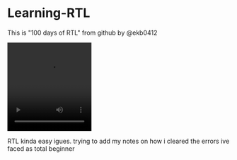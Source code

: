# Learning-RTL
This is "100 days of RTL" from github by @ekb0412




<video src="https://github.com/user-attachments/assets/feafbc8e-f729-4476-a77f-3b36b1285e41" width="190" height= "200" controls></video>



RTL kinda easy igues. trying to add my notes on how i cleared the errors ive faced as total beginner
